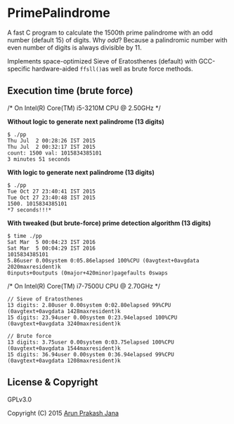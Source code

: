 # PrimePalindrome

A fast C program to calculate the 1500th prime palindrome with an odd number (default 15) of digits.
Why _odd_? Because a palindromic number with even number of digits is always divisible by 11.

Implements space-optimized Sieve of Eratosthenes (default) with GCC-specific hardware-aided `ffsll()`as well as brute force methods.

## Execution time (brute force)

/* On Intel(R) Core(TM) i5-3210M CPU @ 2.50GHz */

**Without logic to generate next palindrome (13 digits)**

    $ ./pp
    Thu Jul  2 00:28:26 IST 2015
    Thu Jul  2 00:32:17 IST 2015
    count: 1500 val: 1015834385101
    3 minutes 51 seconds

**With logic to generate next palindrome (13 digits)**

    $ ./pp
    Tue Oct 27 23:40:41 IST 2015
    Tue Oct 27 23:40:48 IST 2015
    1500. 1015834385101
    *7 seconds!!!*

**With tweaked (but brute-force) prime detection algorithm (13 digits)**

    $ time ./pp
    Sat Mar  5 00:04:23 IST 2016
    Sat Mar  5 00:04:29 IST 2016
    1015834385101
    5.86user 0.00system 0:05.86elapsed 100%CPU (0avgtext+0avgdata 2020maxresident)k
    0inputs+0outputs (0major+420minor)pagefaults 0swaps

/* On Intel(R) Core(TM) i7-7500U CPU @ 2.70GHz */

    // Sieve of Eratosthenes
    13 digits: 2.80user 0.00system 0:02.80elapsed 99%CPU (0avgtext+0avgdata 1428maxresident)k
    15 digits: 23.94user 0.00system 0:23.94elapsed 100%CPU (0avgtext+0avgdata 3240maxresident)k

    // Brute force
    13 digits: 3.75user 0.00system 0:03.75elapsed 100%CPU (0avgtext+0avgdata 1544maxresident)k
    15 digits: 36.94user 0.00system 0:36.94elapsed 99%CPU (0avgtext+0avgdata 1208maxresident)k

## License & Copyright

GPLv3.0

Copyright (C) 2015 [Arun Prakash Jana](mailto:engineerarun@gmail.com)
